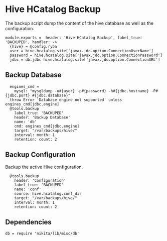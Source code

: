 
# Hive HCatalog Backup

The backup script dump the content of the hive database as well as the
configuration.

    module.exports =  header: 'Hive HCatalog Backup', label_true: 'BACKUPED', handler: ->
      {hive} = @config.ryba
      user = hive.hcatalog.site['javax.jdo.option.ConnectionUserName']
      password = hive.hcatalog.site['javax.jdo.option.ConnectionPassword']
      jdbc = db.jdbc hive.hcatalog.site['javax.jdo.option.ConnectionURL']

## Backup Database

      engines_cmd =
        mysql: "mysqldump -u#{user} -p#{password} -h#{jdbc.hostname} -P#{jdbc.port} #{jdbc.database}"
      throw Error 'Database engine not supported' unless engines_cmd[jdbc.engine]
      @tools.backup
        label_true: 'BACKUPED'
        header: 'Backup Database'
        name: 'db'
        cmd: engines_cmd[jdbc.engine]
        target: "/var/backups/hive/"
        interval: month: 1
        retention: count: 2

## Backup Configuration

Backup the active Hive configuration.

      @tools.backup
        header: 'Configuration'
        label_true: 'BACKUPED'
        name: 'conf'
        source: hive.hcatalog.conf_dir
        target: "/var/backups/hive/"
        interval: month: 1
        retention: count: 2

## Dependencies

    db = require 'nikita/lib/misc/db'
